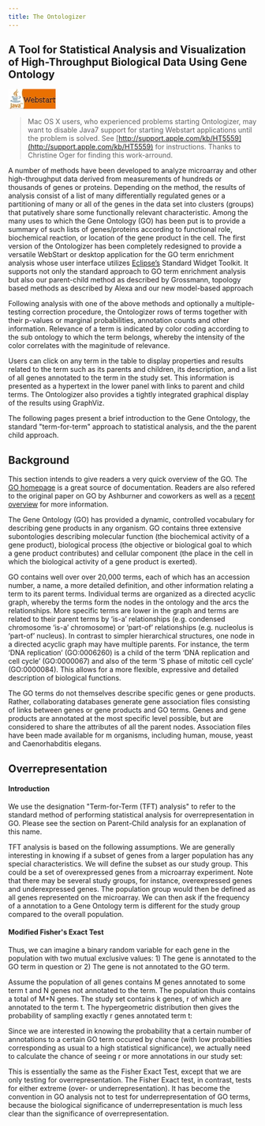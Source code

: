 ```yaml
---
title: The Ontologizer
---
```


## A Tool for Statistical Analysis and Visualization of High-Throughput Biological Data Using Gene Ontology


[![Webstart](/images/webstart.jpg)](http://compbio.charite.de/tl_files/ontologizer/webstart/ontologizer.jnlp)

>Mac OS X users, who experienced problems starting Ontologizer, may want to disable Java7 support for starting Webstart applications until the problem is solved. See [http://support.apple.com/kb/HT5559](http://support.apple.com/kb/HT5559) for instructions. Thanks to Christine Oger for finding this work-arround.


A number of methods have been developed to analyze microarray and other high-throughput data derived from measurements of hundreds or thousands of genes or proteins. Depending on the method, the results of analysis consist of a list of many differentially regulated genes or a partitioning of many or all of the genes in the data set into clusters (groups) that putatively share some functionally relevant characteristic. Among the many uses to which the Gene Ontology (GO) has been put is to provide a summary of such lists of genes/proteins according to functional role, biochemical reaction, or location of the gene product in the cell.
The first version of the Ontologizer has been completely redesigned to provide a versatile WebStart or desktop application for the GO term enrichment analysis whose user interface utilizes [Eclipse’s](http://www.eclipse.org/) Standard Widget Toolkit. It supports not only the standard approach to GO term enrichment analysis but also our parent-child method as described by Grossmann, topology based methods as described by Alexa and our new model-based approach

Following analysis with one of the above methods and optionally a multiple-testing correction procedure, the Ontologizer rows of terms together with their p-values or marginal probabilities, annotation counts and other information. Relevance of a term is indicated by color coding according to the sub ontology to which the term belongs, whereby the intensity of the color correlates with the maginitude of relevance.

Users can click on any term in the table to display properties and results related to the term such as its parents and children, its description, and a list of all genes annotated to the term in the study set. This information is presented as a hypertext in the lower panel with links to parent and child terms. The Ontologizer also provides a tightly integrated graphical display of the results using GraphViz.

The following pages present a brief introduction to the Gene Ontology, the standard "term-for-term" approach to statistical analysis, and the the parent child approach.

## Background

This section intends to give readers a very quick overview of the GO. The [GO homepage](http://www.geneontology.org/) is a great source of documentation. Readers are also refered to the original paper on GO by Ashburner and coworkers as well as a [recent overview](http://www.ncbi.nlm.nih.gov/entrez/query.fcgi?cmd=Retrieve&db=PubMed&dopt=Abstract&list_uids=16381878) for more information.

The Gene Ontology (GO) has provided a dynamic, controlled vocabulary for describing gene products in any organism. GO contains three extensive subontologies describing molecular function (the biochemical activity of a gene product), biological process (the objective or biological goal to which a gene product contributes) and cellular component (the place in the cell in which the biological activity of a gene product is exerted).

GO contains well over over 20,000 terms, each of which has an accession number, a name, a more detailed definition, and other information relating a term to its parent terms. Individual terms are organized as a directed acyclic graph, whereby the terms form the nodes in the ontology and the arcs the relationships. More specific terms are lower in the graph and terms are related to their parent terms by ‘is-a’ relationships (e.g. condensed chromosome ‘is-a’ chromosome) or ‘part-of’ relationships (e.g. nucleolus is ‘part-of’ nucleus). In contrast to simpler hierarchical structures, one node in a directed acyclic graph may have multiple parents. For instance, the term ‘DNA replication’ (GO:0006260) is a child of the term ‘DNA replication and cell cycle’ (GO:0000067) and also of the term ‘S phase of mitotic cell cycle’ (GO:0000084). This allows for a more flexible, expressive and detailed description of biological functions.

The GO terms do not themselves describe specific genes or gene products. Rather, collaborating databases generate gene association files consisting of links between genes or gene products and GO terms. Genes and gene products are annotated at the most specific level possible, but are considered to share the attributes of all the parent nodes. Association files have been made available for m organisms, including human, mouse, yeast and Caenorhabditis elegans.

## Overrepresentation

#### Introduction

We use the designation "Term-for-Term (TFT) analysis" to refer to the standard method of performing statistical analysis for overrepresentation in GO. Please see the section on Parent-Child analysis for an explanation of this name.



TFT analysis is based on the following assumptions. We are generally interesting in knowing if a subset of genes from a larger population has any special characteristics. We will define the subset as our study group. This could be a set of overexpressed genes from a microarray experiment. Note that there may be several study groups, for instance, overexpressed genes and underexpressed genes. The population group would then be defined as all genes represented on the microarray. We can then ask if the frequency of a annotation to a Gene Ontology term is different for the study group compared to the overall population.

#### Modified Fisher's Exact Test

Thus, we can imagine a binary random variable for each gene in the population with two mutual exclusive values: 1) The gene is annotated to the GO term in question or 2) The gene is not annotated to the GO term.



Assume the population of all genes contains M genes annotated to some term t and N genes not annotated to the term. The population thuis contains a total of M+N genes. The study set contains k genes, r of which are annotated to the term t. The hypergeometric distribution then gives the probability of sampling exactly r genes annotated term t:


Since we are interested in knowing the probability that a certain number of annotations to a certain GO term occured by chance (with low probabilities corresponding as usual to a high statistical significance), we actually need to calculate the chance of seeing r or more annotations in our study set:


This is essentially the same as the Fisher Exact Test, except that we are only testing for overrepresentation. The Fisher Exact test, in contrast, tests for either extreme (over- or underrepresentation). It has become the convention in GO analysis not to test for underrepresentation of GO terms, because the biological significance of underrepresentation is much less clear than the significance of overrepresentation.
